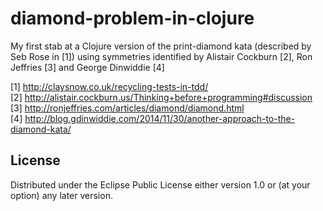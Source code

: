 # diamond-problem-in-clojure

My first stab at a Clojure version of the print-diamond kata (described by Seb Rose in [1])
using symmetries identified by Alistair Cockburn [2], Ron Jeffries [3] and George Dinwiddie [4]

[1] http://claysnow.co.uk/recycling-tests-in-tdd/ <br>
[2] http://alistair.cockburn.us/Thinking+before+programming#discussion <br>
[3] http://ronjeffries.com/articles/diamond/diamond.html </br>
[4] http://blog.gdinwiddie.com/2014/11/30/another-approach-to-the-diamond-kata/ </br>

## License

Distributed under the Eclipse Public License either version 1.0 or (at your option) any later version.
